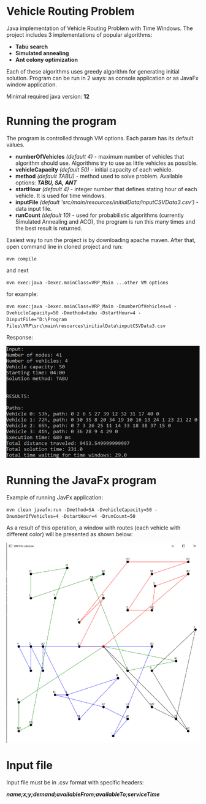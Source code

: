 # Vehicle Routing Problem

Java implementation of Vehicle Routing Problem with Time Windows.
The project includes 3 implementations of popular algorithms:
* **Tabu search**
* **Simulated annealing**
* **Ant colony optimization**

Each of these algorithms uses greedy algorithm for generating initial solution.
Program can be run in 2 ways: as console application or as JavaFx window application.

Minimal required java version: **12**

# Running the program

The program is controlled through VM options. Each param has its default values.

* **numberOfVehicles** _(default 4)_ - maximum number of vehicles that algorithm should use.
Algorithms try to use as little vehicles as possible.
* **vehicleCapacity** _(default 50)_ - initial capacity of each vehicle.
* **method** _(default TABU)_ - method used to solve problem.
Available options: **_TABU, SA, ANT_**
* **startHour** _(default 4)_ - integer number that defines stating hour of each vehicle.
It is used for time windows.
* **inputFile** _(default 'src/main/resources/initialData/inputCSVData3.csv')_ - data input file.
* **runCount** _(default 10)_ - used for probabilistic algorithms (currently Simulated Annealing and ACO),
the program is run this many times and the best result is returned.


Easiest way to run the project is by downloading apache maven. After that, open command line in cloned project and run:

`mvn compile`

and next

`mvn exec:java -Dexec.mainClass=VRP_Main ...other VM options`

for example:

`mvn exec:java -Dexec.mainClass=VRP_Main -DnumberOfVehicles=4 -DvehicleCapacity=50 -Dmethod=tabu -DstartHour=4
-DinputFile="D:\Program Files\VRP\src\main\resources\initialData\inputCSVData3.csv`

Response:


![Command line result](readmeImages/result.png)

# Running the JavaFx program

Example of running JavFx application:

`mvn clean javafx:run -Dmethod=SA -DvehicleCapacity=50 -DnumberOfVehicles=4 -DstartHour=4 -DrunCount=50`

As a result of this operation, a window with routes (each vehicle with different color) will be presented as shown below:

![JavaFX result](readmeImages/result_fx.png)

# Input file

Input file must be in .csv format with specific headers:

**_name;x;y;demand;availableFrom;availableTo;serviceTime_**

